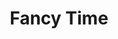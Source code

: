 ---
title: Fancy Time
developers: [{name: "Karis Ka", school: "SITHS 2024"}]
image: "https://res.cloudinary.com/dbopxlpuy/image/upload/c_scale,f_auto,w_800/v1613933809/Fancytime/Screenshot_2022-01-24_at_18-53-29_Vite_App_ijsmt9"
altText: "Audio Player With Animal Crossing Image"
techStack: ["JavaScript", "Vite"]
github: "https://github.com/staten-island-tech/api-project-mwah"
siteLink: "https://fancy-time.netlify.app/"
description: "Fancytime was developed during Karis's sophomore year of high school. The project is designed to teach students about asynchronous JavaScript through calling external API's. The project also utilizes Vite. Karis choose to use the Animal Crossing API."
project: Fancytime
year: 2022

---